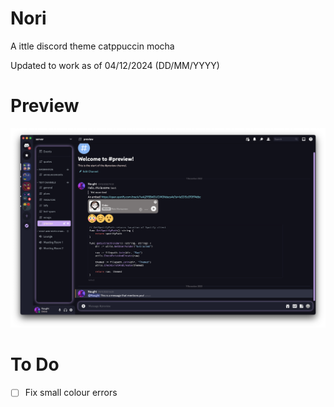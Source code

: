 # Nori
A ittle discord theme catppuccin mocha

Updated to work as of 04/12/2024 (DD/MM/YYYY)

# Preview
![preview](https://github.com/Kn4ughty/Nori/blob/1d40d6aef11d34cf98b01d02bc8324790e37f05c/NoriTheme.png)

# To Do
- [ ] Fix small colour errors

